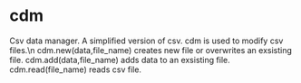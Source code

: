 # cdm
Csv data manager. 
A simplified version of csv.
cdm is used to modify csv files.\n
cdm.new(data,file_name) creates new file or overwrites an exsisting file.
cdm.add(data,file_name) adds data to an exsisting file.
cdm.read(file_name) reads csv file.

